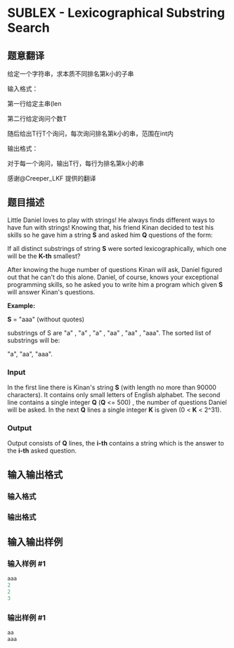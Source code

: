 # SUBLEX - Lexicographical Substring Search

## 题意翻译

给定一个字符串，求本质不同排名第k小的子串

输入格式：

第一行给定主串(len

第二行给定询问个数T

随后给出T行T个询问，每次询问排名第k小的串，范围在int内

输出格式：

对于每一个询问，输出T行，每行为排名第k小的串

感谢@Creeper_LKF 提供的翻译

## 题目描述

Little Daniel loves to play with strings! He always finds different ways to have fun with strings! Knowing that, his friend Kinan decided to test his skills so he gave him a string **S** and asked him **Q** questions of the form:

If all distinct substrings of string **S** were sorted lexicographically, which one will be the **K-th** smallest?

After knowing the huge number of questions Kinan will ask, Daniel figured out that he can't do this alone. Daniel, of course, knows your exceptional programming skills, so he asked you to write him a program which given **S** will answer Kinan's questions.

**Example:**

**S** = "aaa" (without quotes)

substrings of S are "a" , "a" , "a" , "aa" , "aa" , "aaa". The sorted list of substrings will be:

"a", "aa", "aaa".

### Input

In the first line there is Kinan's string **S** (with length no more than 90000 characters). It contains only small letters of English alphabet. The second line contains a single integer **Q** (**Q** <= 500) , the number of questions Daniel will be asked. In the next **Q** lines a single integer **K** is given (0 < **K** < 2^31).

### Output

Output consists of **Q** lines, the **i-th** contains a string which is the answer to the **i-th** asked question.

## 输入输出格式

### 输入格式

### 输出格式

## 输入输出样例

### 输入样例 #1

```cpp
aaa
2
2
3

```
### 输出样例 #1

```cpp
aa
aaa
```


